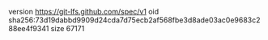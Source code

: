 version https://git-lfs.github.com/spec/v1
oid sha256:73d19dabbd9909d24cda7d75ecb2af568fbe3d8ade03ac0e9683c288ee4f9341
size 67171
